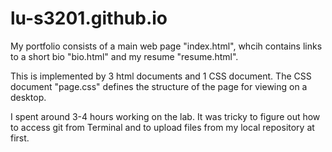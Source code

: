 # lu-s3201.github.io

My portfolio consists of a main web page "index.html", whcih contains links to a short bio "bio.html" and my resume "resume.html".

This is implemented by 3 html documents and 1 CSS document. The CSS document "page.css" defines the structure of the page for viewing on a desktop.

I spent around 3-4 hours working on the lab. It was tricky to figure out how to access git from Terminal and to upload files from my local repository at first.

